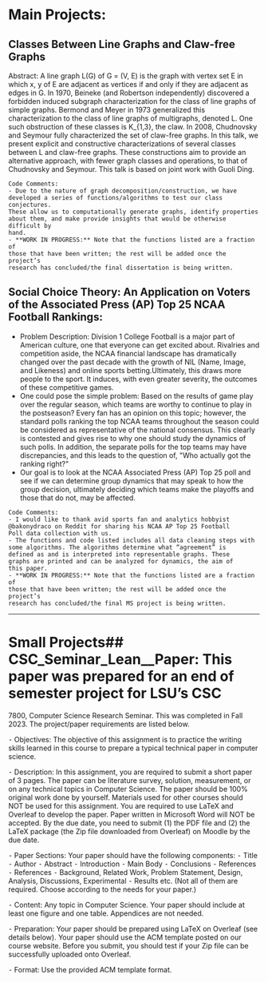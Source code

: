 # Main Projects:

## Classes Between Line Graphs and Claw-free Graphs

Abstract: A line graph L(G) of G = (V, E) is the graph with vertex set E in which x, y
of E are adjacent as vertices if and only if they are adjacent as edges in
G. In 1970, Beineke (and Robertson independently) discovered a
forbidden induced subgraph characterization for the class of line graphs
of simple graphs. Bermond and Meyer in 1973 generalized this
characterization to the class of line graphs of multigraphs, denoted L. One
such obstruction of these classes is K_{1,3}, the claw. In 2008,
Chudnovsky and Seymour fully characterized the set of claw-free graphs.
In this talk, we present explicit and constructive characterizations of
several classes between L and claw-free graphs. These constructions aim
to provide an alternative approach, with fewer graph classes and
operations, to that of Chudnovsky and Seymour. This talk is based on
joint work with Guoli Ding.

```
Code Comments:
- Due to the nature of graph decomposition/construction, we have
developed a series of functions/algorithms to test our class conjectures.
These allow us to computationally generate graphs, identify properties
about them, and make provide insights that would be otherwise difficult by
hand.
- **WORK IN PROGRESS:** Note that the functions listed are a fraction of
those that have been written; the rest will be added once the project’s
research has concluded/the final dissertation is being written.
```

## Social Choice Theory: An Application on Voters of the Associated Press (AP) Top 25 NCAA Football Rankings:
- Problem Description: Division 1 College Football is a major part of American culture, one
that everyone can get excited about. Rivalries and competition
aside, the NCAA financial landscape has dramatically changed
over the past decade with the growth of NIL (Name, Image, and
Likeness) and online sports betting.Ultimately, this draws more
people to the sport. It induces, with even greater severity, the
outcomes of these competitive games.
- One could pose the simple problem: Based on the results of game
play over the regular season, which teams are worthy to continue to
play in the postseason? Every fan has an opinion on this topic;
however, the standard polls ranking the top NCAA teams
throughout the season could be considered as representative of the
national consensus. This clearly is contested and gives rise to why
one should study the dynamics of such polls. In addition, the
separate polls for the top teams may have discrepancies, and this
leads to the question of, "Who actually got the ranking right?"
- Our goal is to look at the NCAA Associated Press (AP) Top 25 poll
and see if we can determine group dynamics that may speak to
how the group decision, ultimately deciding which teams make the
playoffs and those that do not, may be affected.

```
Code Comments:
- I would like to thank avid sports fan and analytics hobbyist
@bakonydraco on Reddit for sharing his NCAA AP Top 25 Football
Poll data collection with us.
- The functions and code listed includes all data cleaning steps with
some algorithms. The algorithms determine what “agreement” is
defined as and is interpreted into representable graphs. These
graphs are printed and can be analyzed for dynamics, the aim of
this paper.
- **WORK IN PROGRESS:** Note that the functions listed are a fraction of
those that have been written; the rest will be added once the project’s
research has concluded/the final MS project is being written.
```

---

# Small Projects## CSC_Seminar_Lean__Paper: This paper was prepared for an end of semester project for LSU’s CSC
7800, Computer Science Research Seminar. This was completed in Fall 2023. The project/paper requirements are listed below.

⁃ Objectives: The objective of this assignment is to practice the writing skills
learned in this course to prepare a typical technical paper in
computer science.

⁃ Description: In this assignment, you are required to submit a short paper of 3
pages. The paper can be literature survey, solution, measurement,
or on any technical topics in Computer Science. The paper should
be 100% original work done by yourself. Materials used for other
courses should NOT be used for this assignment. You are required
to use LaTeX and Overleaf to develop the paper. Paper written in
Microsoft Word will NOT be accepted. By the due date, you need
to submit (1) the PDF file and (2) the LaTeX package (the Zip file
downloaded from Overleaf) on Moodle by the due date.

⁃ Paper Sections: Your paper should have the following components:
⁃ Title
⁃ Author
⁃ Abstract
⁃ Introduction
⁃ Main Body
⁃ Conclusions
⁃ References
⁃ References
⁃ Background, Related Work, Problem Statement, Design, Analysis,
Discussions, Experimental
⁃ Results etc. (Not all of them are required. Choose according to the
needs for your paper.)

⁃ Content: Any topic in Computer Science. Your paper should include at least
one figure and one table. Appendices are not needed.

⁃ Preparation: Your paper should be prepared using LaTeX on Overleaf (see
details below). Your paper should use the ACM template posted on
our course website. Before you submit, you should test if your Zip
file can be successfully uploaded onto Overleaf.

⁃ Format: Use the provided ACM template format.
